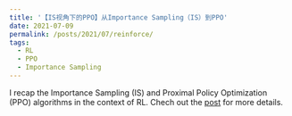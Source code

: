 ```yaml
---
title: '【IS视角下的PPO】从Importance Sampling（IS）到PPO'
date: 2021-07-09
permalink: /posts/2021/07/reinforce/
tags:
  - RL
  - PPO
  - Importance Sampling
---
```


I recap the Importance Sampling (IS) and Proximal Policy Optimization (PPO) algorithms in the context of RL. Chech out the [post](https://zhuanlan.zhihu.com/p/388707220) for more details.